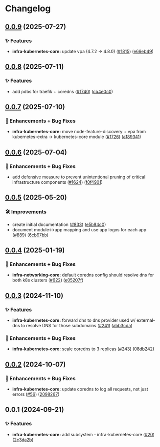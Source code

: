 # Changelog

## [0.0.9](https://github.com/ppat/homelab-ops-kubernetes-apps/compare/infra-kubernetes-core-v0.0.8...infra-kubernetes-core-v0.0.9) (2025-07-27)


### ✨ Features

* **infra-kubernetes-core:** update vpa (4.7.2 -&gt; 4.8.0) ([#1815](https://github.com/ppat/homelab-ops-kubernetes-apps/issues/1815)) ([e66eb49](https://github.com/ppat/homelab-ops-kubernetes-apps/commit/e66eb496962220b4c9741b5d3bb8a138dc4b4f16))

## [0.0.8](https://github.com/ppat/homelab-ops-kubernetes-apps/compare/infra-kubernetes-core-v0.0.7...infra-kubernetes-core-v0.0.8) (2025-07-11)


### ✨ Features

* add pdbs for traefik + coredns ([#1740](https://github.com/ppat/homelab-ops-kubernetes-apps/issues/1740)) ([cb4e0c0](https://github.com/ppat/homelab-ops-kubernetes-apps/commit/cb4e0c03212142eb77d4c29e70257bd01808d6c8))

## [0.0.7](https://github.com/ppat/homelab-ops-kubernetes-apps/compare/infra-kubernetes-core-v0.0.6...infra-kubernetes-core-v0.0.7) (2025-07-10)


### 🚀 Enhancements + Bug Fixes

* **infra-kubernetes-core:** move node-feature-discovery + vpa from kubernetes-extra -&gt; kubernetes-core module ([#1726](https://github.com/ppat/homelab-ops-kubernetes-apps/issues/1726)) ([a189341](https://github.com/ppat/homelab-ops-kubernetes-apps/commit/a189341b330e7b0dca2ae05e9c6253bf1f19769c))

## [0.0.6](https://github.com/ppat/homelab-ops-kubernetes-apps/compare/infra-kubernetes-core-v0.0.5...infra-kubernetes-core-v0.0.6) (2025-07-04)


### 🚀 Enhancements + Bug Fixes

* add defensive measure to prevent unintentional pruning of critical infrastructure components ([#1624](https://github.com/ppat/homelab-ops-kubernetes-apps/issues/1624)) ([f0f4901](https://github.com/ppat/homelab-ops-kubernetes-apps/commit/f0f4901cbab8f0f98876f5c881a823b96736d4b4))

## [0.0.5](https://github.com/ppat/homelab-ops-kubernetes-apps/compare/infra-kubernetes-core-v0.0.4...infra-kubernetes-core-v0.0.5) (2025-05-20)


### 🛠 Improvements

* create initial documentation ([#833](https://github.com/ppat/homelab-ops-kubernetes-apps/issues/833)) ([e5b84c0](https://github.com/ppat/homelab-ops-kubernetes-apps/commit/e5b84c03920d34e3055bea987b465e04092af030))
* document module&lt;-&gt;app mapping and use app logos for each app ([#889](https://github.com/ppat/homelab-ops-kubernetes-apps/issues/889)) ([6cb97bb](https://github.com/ppat/homelab-ops-kubernetes-apps/commit/6cb97bb71826434291de7b067983830376f0d12b))

## [0.0.4](https://github.com/ppat/homelab-ops-kubernetes-apps/compare/infra-kubernetes-core-v0.0.3...infra-kubernetes-core-v0.0.4) (2025-01-19)


### 🚀 Enhancements + Bug Fixes

* **infra-networking-core:** default coredns config should resolve dns for both k8s clusters ([#622](https://github.com/ppat/homelab-ops-kubernetes-apps/issues/622)) ([e05207f](https://github.com/ppat/homelab-ops-kubernetes-apps/commit/e05207fb008e79ae74724d143659401db5baeb30))

## [0.0.3](https://github.com/ppat/homelab-ops-kubernetes-apps/compare/infra-kubernetes-core-v0.0.2...infra-kubernetes-core-v0.0.3) (2024-11-10)


### ✨ Features

* **infra-kubernetes-core:** forward dns to dns provider used w/ external-dns to resolve DNS for those subdomains ([#241](https://github.com/ppat/homelab-ops-kubernetes-apps/issues/241)) ([abb3cda](https://github.com/ppat/homelab-ops-kubernetes-apps/commit/abb3cdacb3bcc56cf29c5e9d9be6561b200e8f78))


### 🚀 Enhancements + Bug Fixes

* **infra-kubernetes-core:** scale coredns to 3 replicas ([#243](https://github.com/ppat/homelab-ops-kubernetes-apps/issues/243)) ([08db242](https://github.com/ppat/homelab-ops-kubernetes-apps/commit/08db24205cc2992f890858e4a80d1b6a313ffbba))

## [0.0.2](https://github.com/ppat/homelab-ops-kubernetes-apps/compare/infra-kubernetes-core-v0.0.1...infra-kubernetes-core-v0.0.2) (2024-10-07)


### 🚀 Enhancements + Bug Fixes

* **infra-kubernetes-core:** update coredns to log all requests, not just errors ([#56](https://github.com/ppat/homelab-ops-kubernetes-apps/issues/56)) ([2098267](https://github.com/ppat/homelab-ops-kubernetes-apps/commit/2098267f98e8ad2e6863844d8a58ab2a57cad41f))

## 0.0.1 (2024-09-21)


### ✨ Features

* **infra-kubernetes-core:** add subsystem - infra-kubernetes-core ([#20](https://github.com/ppat/homelab-ops-kubernetes-apps/issues/20)) ([2c3da2b](https://github.com/ppat/homelab-ops-kubernetes-apps/commit/2c3da2beb6b0cc334c0a37075eca93aaa20d33f5))
